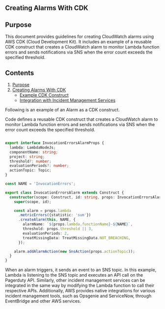## Creating Alarms With CDK

## Purpose

This document provides guidelines for creating CloudWatch alarms using AWS CDK (Cloud Development Kit). It includes an example of a reusable CDK construct that creates a CloudWatch alarm to monitor Lambda function errors and sends notifications via SNS when the error count exceeds the specified threshold.

## Contents

1. [Purpose](#purpose)
2. [Creating Alarms With CDK](#creating-alarms-with-cdk)
   - [Example CDK Construct](#example-cdk-construct)
   - [Integration with Incident Management Services](#integration-with-incident-management-services)


Following is an example of an Alarm as a CDK construct.

Code defines a reusable CDK construct that creates a CloudWatch alarm to monitor Lambda function errors and sends notifications via SNS when the error count exceeds the specified threshold.

```typescript

export interface InvocationErrorsAlarmProps {
  lambda: LambdaNodeJs;
  componentName: string;
  project: string;
  threshold?: number;
  evaluationPeriods?: number;
  actionTopic: Topic;
}

const NAME = 'InvocationErrors';

export class InvocationErrorsAlarm extends Construct {
  constructor(scope: Construct, id: string, props: InvocationErrorsAlarmProps) {
    super(scope, id);

    const alarm = props.lambda
      .metricErrors({statistic: 'sum'})
      .createAlarm(this, NAME, {
        alarmName: `${props.lambda.functionName}-${NAME}`,
        threshold: props.threshold || 3,
        evaluationPeriods: 2,
        treatMissingData: TreatMissingData.NOT_BREACHING,
      });

    alarm.addAlarmAction(new SnsAction(props.actionTopic));
  }
}
```

When an alarm triggers, it sends an event to an SNS topic. In this example, Lambda is listening to the SNS topic and executes an API call on the Pagerduty API. Similarly, other incident management services can be integrated in the same way by modifying the Lambda function to call their respective APIs. Additionally, AWS provides native integrations for various incident management tools, such as Opsgenie and ServiceNow, through EventBridge and other AWS services.

